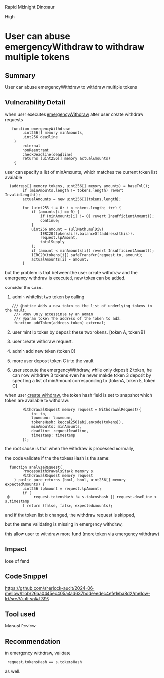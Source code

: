 Rapid Midnight Dinosaur

High

# User can abuse emergencyWithdraw to withdraw multiple tokens

## Summary

User can abuse emergencyWithdraw to withdraw multiple tokens

## Vulnerability Detail

when user executes [emergencyWithdraw](https://github.com/sherlock-audit/2024-06-mellow/blob/26aa0445ec405a4ad637bddeeedec4efe1eba8d2/mellow-lrt/src/Vault.sol#L396) after user create withdraw requests

```solidity
   function emergencyWithdraw(
        uint256[] memory minAmounts,
        uint256 deadline
    )
        external
        nonReentrant
        checkDeadline(deadline)
        returns (uint256[] memory actualAmounts)
    {
```

user can specify a list of minAmounts, which matches the current token list avaiable

```solidity
  (address[] memory tokens, uint256[] memory amounts) = baseTvl();
        if (minAmounts.length != tokens.length) revert InvalidLength();
        actualAmounts = new uint256[](tokens.length);

        for (uint256 i = 0; i < tokens.length; i++) {
            if (amounts[i] == 0) {
                if (minAmounts[i] != 0) revert InsufficientAmount();
                continue;
            }
            uint256 amount = FullMath.mulDiv(
                IERC20(tokens[i]).balanceOf(address(this)),
                request.lpAmount,
                totalSupply
            );
            if (amount < minAmounts[i]) revert InsufficientAmount();
            IERC20(tokens[i]).safeTransfer(request.to, amount);
            actualAmounts[i] = amount;
        }
```

but the problem is that between the user create withdraw and the emergency withdraw is executed, new token can be added.

consider the case:

1. admin whitelist two token by calling 

```solidity
   /// @notice Adds a new token to the list of underlying tokens in the vault.
    /// @dev Only accessible by an admin.
    /// @param token The address of the token to add.
    function addToken(address token) external;
```

2. user mint lp token by deposit these two tokens. [token A, token B]

3. user create withdraw request.

4. admin add new token (token C)

5. more user deposit token C into the vault.

6. user exceute the emergencyWithdraw, while only deposit 2 token, he can now withdraw 3 tokens even he never makde token 3 deposit by specifing a list of minAmount corresponding to [tokenA, token B, token C]

when user [create withdraw](https://github.com/sherlock-audit/2024-06-mellow/blob/26aa0445ec405a4ad637bddeeedec4efe1eba8d2/mellow-lrt/src/Vault.sol#L371), the token hash field is set to snapshot which token are available to withdraw:

```solidity
        WithdrawalRequest memory request = WithdrawalRequest({
            to: to,
            lpAmount: lpAmount,
            tokensHash: keccak256(abi.encode(tokens)),
            minAmounts: minAmounts,
            deadline: requestDeadline,
            timestamp: timestamp
        });
```

the root cause is that when the withdraw is processed normally,

the code validate if the the tokensHash is the same:

```solidity
  function analyzeRequest(
        ProcessWithdrawalsStack memory s,
        WithdrawalRequest memory request
    ) public pure returns (bool, bool, uint256[] memory expectedAmounts) {
        uint256 lpAmount = request.lpAmount;
        if (
 @           request.tokensHash != s.tokensHash || request.deadline < s.timestamp
        ) return (false, false, expectedAmounts);

```

and if the token list is changed, the withdraw request is skipped, 

but the same validating is missing in emergency withdraw,

this allow user to withdraw more fund (more token via emergency withdraw)

## Impact

lose of fund

## Code Snippet

https://github.com/sherlock-audit/2024-06-mellow/blob/26aa0445ec405a4ad637bddeeedec4efe1eba8d2/mellow-lrt/src/Vault.sol#L396

## Tool used

Manual Review

## Recommendation

in emergency withdraw, validate 

```solidity
 request.tokensHash == s.tokensHash
``` 

as well.
